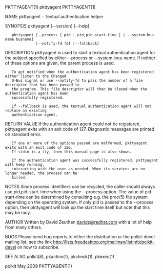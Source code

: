 PKTTYAGENT(1)                                 pkttyagent                                 PKTTYAGENT(1)

NAME
       pkttyagent - Textual authentication helper

SYNOPSIS
       pkttyagent [--version] [--help]

       pkttyagent [--process { pid | pid,pid-start-time } | --system-bus-name busname]
                  [--notify-fd fd] [--fallback]

DESCRIPTION
       pkttyagent is used to start a textual authentication agent for the subject specified by either
       --process or --system-bus-name. If neither of these options are given, the parent process is
       used.

       To get notified when the authentication agent has been registered either listen to the Changed
       D-Bus signal or use --notify-fd to pass the number of a file descriptor that has been passed to
       the program. This file descriptor will then be closed when the authentication agent has been
       successfully registered.

       If --fallback is used, the textual authentication agent will not replace an existing
       authentication agent.

RETURN VALUE
       If the authentication agent could not be registered, pkttyagent exits with an exit code of 127.
       Diagnostic messages are printed on standard error.

       If one or more of the options passed are malformed, pkttyagent exits with an exit code of 126.
       If stdin is a tty, then this manual page is also shown.

       If the authentication agent was successfully registered, pkttyagent will keep running,
       interacting with the user as needed. When its services are no longer needed, the process can be
       killed.

NOTES
       Since process identifiers can be recycled, the caller should always use pid,pid-start-time when
       using the --process option. The value of pid-start-time can be determined by consulting e.g.
       the proc(5) file system depending on the operating system. If only pid is passed to the
       --process option, then pkttyagent will look up the start time itself but note that this may be
       racy.

AUTHOR
       Written by David Zeuthen <davidz@redhat.com> with a lot of help from many others.

BUGS
       Please send bug reports to either the distribution or the polkit-devel mailing list, see the
       link http://lists.freedesktop.org/mailman/listinfo/polkit-devel on how to subscribe.

SEE ALSO
       polkit(8), pkaction(1), pkcheck(1), pkexec(1)

polkit                                         May 2009                                  PKTTYAGENT(1)
